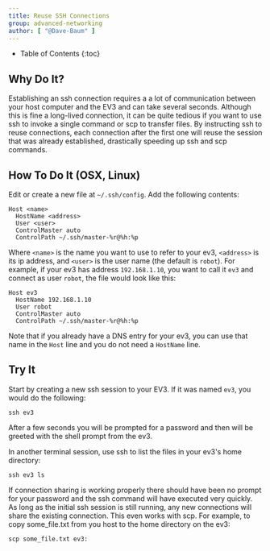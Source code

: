```yaml
---
title: Reuse SSH Connections
group: advanced-networking
author: [ "@Dave-Baum" ]
---
```


* Table of Contents
{:toc}

## Why Do It?

Establishing an ssh connection requires a a lot of communication between your host computer
and the EV3 and can take several seconds.  Although this is fine a long-lived connection,
it can be quite tedious if you want to use ssh to invoke a single command or scp to transfer
files.  By instructing ssh to reuse connections, each connection after the first one will
reuse the session that was already established, drastically speeding up ssh and scp commands.

## How To Do It (OSX, Linux)

Edit or create a new file at `~/.ssh/config`.  Add the following contents:

    Host <name>
      HostName <address>
      User <user>
      ControlMaster auto
      ControlPath ~/.ssh/master-%r@%h:%p

Where `<name>` is the name you want to use to refer to your ev3, `<address>` is its ip address, and `<user>` is
the user name (the default is `robot`).  For example, if your ev3 has address `192.168.1.10`, you want to
call it `ev3` and connect as user `robot`, the file would look like this:

    Host ev3
      HostName 192.168.1.10
      User robot
      ControlMaster auto
      ControlPath ~/.ssh/master-%r@%h:%p

Note that if you already have a DNS entry for your ev3, you can use that name in the `Host` line and you do
not need a `HostName` line.

## Try It

Start by creating a new ssh session to your EV3.  If it was named `ev3`, you would do the following:

    ssh ev3

After a few seconds you will be prompted for a password and then will be greeted with the shell
prompt from the ev3.

In another terminal session, use ssh to list the files in your ev3's home directory:

    ssh ev3 ls

If connection sharing is working properly there should have been no prompt for your password and
the ssh command will have executed very quickly.  As long as the initial ssh session is still running,
any new connections will share the existing connection.  This even works with scp.  For example,
to copy some_file.txt from you host to the home directory on the ev3:

    scp some_file.txt ev3:
